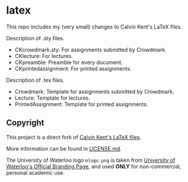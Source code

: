 # latex

This repo includes my (very small) changes to Calvin Kent's LaTeX files.

Description of .sty files.

- CKcrowdmark.sty: For assignments submitted by Crowdmark.
- CKlecture: For lectures.
- CKpreamble: Preamble for every document.
- CKprintedassignment: For printed assignments.

Description of .tex files.

- Crowdmark: Template for assignments submitted by Crowdmark.
- Lecture: Template for lectures.
- PrintedAssignment: Template for printed assignments.

## Copyright

This project is a direct fork of [Calvin Kent's LaTeX files](https://github.com/CalvinKent/My-LaTeX).

More information can be found in [LICENSE.md](https://github.com/johnaoss/latex/blob/master/LICENSE).

The University of Waterloo logo `mlogo.png` is taken from [University of Waterloo's Official Branding Page](https://uwaterloo.ca/brand/visual-expression/logos-and-marks/official-logos), and used **ONLY** for non-commercial, personal academic use.

